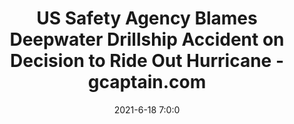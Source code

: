 ---
"title": "US Safety Agency Blames Deepwater Drillship Accident on Decision to Ride Out Hurricane - gcaptain.com"
"date": "2021-6-18 7:0:0"
"feed_name": "GOOGLENEWSDRILLING"
"feed_website": "https://news.google.com/search?q=drilling%2Bincident&hl=en-US&gl=US&ceid=US:en"
"feed_rss": "https://news.google.com/rss/search?q=drilling%2Bincident&hl=en-US&gl=US&ceid=US:en"
"link": "https://gcaptain.com/u-s-safety-agency-blames-deepwater-drillship-accident-on-decision-to-ride-out-hurricane/"
"file": "_posts/2021-1-1-9c59be29eee4dacdb2c3e092f4d26843a6e42371.md"
"accident": "1"
"drilling": "0"
---